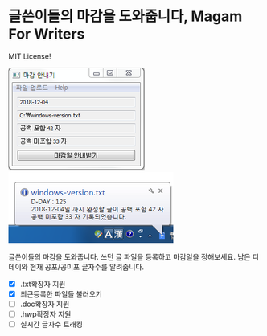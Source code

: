 # 글쓴이들의 마감을 도와줍니다, Magam For Writers

MIT License!


![](https://github.com/hero0926/MagamForWriter/blob/master/mg.PNG)
![](https://github.com/hero0926/MagamForWriter/blob/master/icon.PNG)

글쓴이들의 마감을 도와줍니다. 쓰던 글 파일을 등록하고 마감일을 정해보세요. 남은 디데이와 현재 공포/공미포 글자수를 알려줍니다.

- [x] .txt확장자 지원
- [x] 최근등록한 파일들 불러오기
- [ ] .doc확장자 지원
- [ ] .hwp확장자 지원
- [ ] 실시간 글자수 트래킹
